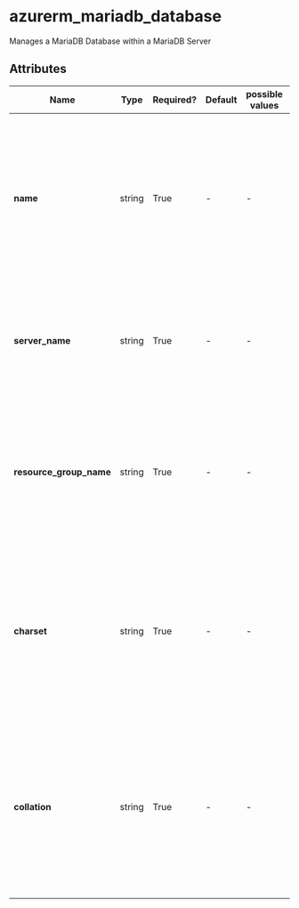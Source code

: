 # azurerm_mariadb_database

Manages a MariaDB Database within a MariaDB Server

## Attributes

| Name | Type | Required? | Default  | possible values | Description |
| ---- | ---- | --------- | -------- | ----------- | ----------- |
| **name** | string | True | -  |  -  | Specifies the name of the MariaDB Database, which needs [to be a valid MariaDB identifier](https://mariadb.com/kb/en/library/identifier-names/). Changing this forces a new resource to be created. | 
| **server_name** | string | True | -  |  -  | Specifies the name of the MariaDB Server. Changing this forces a new resource to be created. | 
| **resource_group_name** | string | True | -  |  -  | The name of the resource group in which the MariaDB Server exists. Changing this forces a new resource to be created. | 
| **charset** | string | True | -  |  -  | Specifies the Charset for the MariaDB Database, which needs [to be a valid MariaDB Charset](https://mariadb.com/kb/en/library/setting-character-sets-and-collations). Changing this forces a new resource to be created. | 
| **collation** | string | True | -  |  -  | Specifies the Collation for the MariaDB Database, which needs [to be a valid MariaDB Collation](https://mariadb.com/kb/en/library/setting-character-sets-and-collations). Changing this forces a new resource to be created. | 


